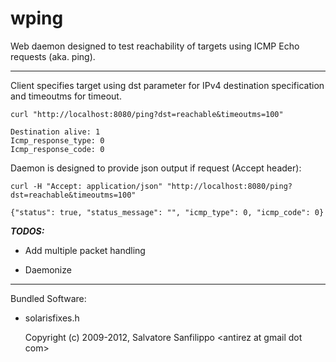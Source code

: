 wping
=====

Web daemon designed to test reachability of targets using ICMP Echo requests (aka. ping).

-----

Client specifies target using dst parameter for IPv4 destination specification and timeoutms for timeout.

  ```curl "http://localhost:8080/ping?dst=reachable&timeoutms=100"```

```
Destination alive: 1
Icmp_response_type: 0
Icmp_response_code: 0

```

Daemon is designed to provide json output if request (Accept header):

  ```curl -H "Accept: application/json" "http://localhost:8080/ping?dst=reachable&timeoutms=100"```

```
{"status": true, "status_message": "", "icmp_type": 0, "icmp_code": 0}
```

***TODOS:***<br>
*   Add multiple packet handling

*   Daemonize


-----

Bundled Software:

*   solarisfixes.h

    Copyright (c) 2009-2012, Salvatore Sanfilippo &lt;antirez at gmail dot com&gt;

